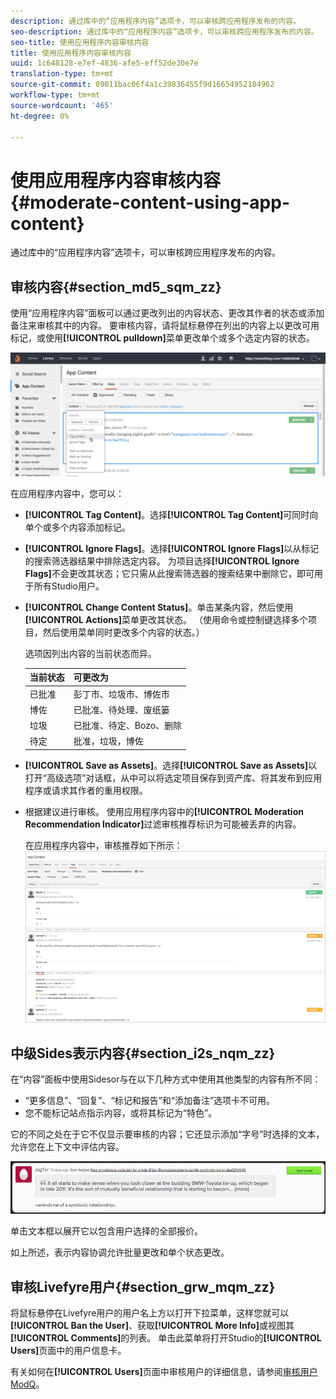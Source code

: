 ```yaml
---
description: 通过库中的“应用程序内容”选项卡，可以审核跨应用程序发布的内容。
seo-description: 通过库中的“应用程序内容”选项卡，可以审核跨应用程序发布的内容。
seo-title: 使用应用程序内容审核内容
title: 使用应用程序内容审核内容
uuid: 1c648128-e7ef-4836-afe5-eff52de30e7e
translation-type: tm+mt
source-git-commit: 09011bac06f4a1c39836455f9d16654952184962
workflow-type: tm+mt
source-wordcount: '465'
ht-degree: 0%

---
```



# 使用应用程序内容审核内容{#moderate-content-using-app-content}

通过库中的“应用程序内容”选项卡，可以审核跨应用程序发布的内容。

## 审核内容{#section_md5_sqm_zz}

使用“应用程序内容”面板可以通过更改列出的内容状态、更改其作者的状态或添加备注来审核其中的内容。 要审核内容，请将鼠标悬停在列出的内容上以更改可用标记，或使用&#x200B;**[!UICONTROL pulldown]**&#x200B;菜单更改单个或多个选定内容的状态。

![](assets/PublishedActionsMenu-1024x402.png)

在应用程序内容中，您可以：

* **[!UICONTROL Tag Content]**。选择&#x200B;**[!UICONTROL Tag Content]**&#x200B;可同时向单个或多个内容添加标记。

* **[!UICONTROL Ignore Flags]**。选择&#x200B;**[!UICONTROL Ignore Flags]**&#x200B;以从标记的搜索筛选器结果中排除选定内容。 为项目选择&#x200B;**[!UICONTROL Ignore Flags]**&#x200B;不会更改其状态；它只需从此搜索筛选器的搜索结果中删除它，即可用于所有Studio用户。

* **[!UICONTROL Change Content Status]**。单击某条内容，然后使用&#x200B;**[!UICONTROL Actions]**&#x200B;菜单更改其状态。 （使用命令或控制键选择多个项目，然后使用菜单同时更改多个内容的状态。）

   选项因列出内容的当前状态而异。

   | 当前状态 | 可更改为 |
   |---|---|
   | 已批准 | 彭丁市、垃圾市、博佐市 |
   | 博佐 | 已批准、待处理、废纸篓 |
   | 垃圾 | 已批准、待定、Bozo、删除 |
   | 待定 | 批准，垃圾，博佐 |

* **[!UICONTROL Save as Assets]**。选择&#x200B;**[!UICONTROL Save as Assets]**&#x200B;以打开“高级选项”对话框，从中可以将选定项目保存到资产库、将其发布到应用程序或请求其作者的重用权限。

* 根据建议进行审核。 使用应用程序内容中的&#x200B;**[!UICONTROL Moderation Recommendation Indicator]**&#x200B;过滤审核推荐标识为可能被丢弃的内容。

   在应用程序内容中，审核推荐如下所示： ![](assets/modreco3.png)

## 中级Sides表示内容{#section_i2s_nqm_zz}

在“内容”面板中使用Sidesor与在以下几种方式中使用其他类型的内容有所不同：

* “更多信息”、“回复”、“标记和报告”和“添加备注”选项卡不可用。
* 您不能标记站点指示内容，或将其标记为“特色”。

它的不同之处在于它不仅显示要审核的内容；它还显示添加“字号”时选择的文本，允许您在上下文中评估内容。

![](assets/SidenotesContent.png)

单击文本框以展开它以包含用户选择的全部报价。

如上所述，表示内容协调允许批量更改和单个状态更改。

## 审核Livefyre用户{#section_grw_mqm_zz}

将鼠标悬停在Livefyre用户的用户名上方以打开下拉菜单，这样您就可以&#x200B;**[!UICONTROL Ban the User]**、获取&#x200B;**[!UICONTROL More Info]**&#x200B;或视图其&#x200B;**[!UICONTROL Comments]**&#x200B;的列表。 单击此菜单将打开Studio的&#x200B;**[!UICONTROL Users]**&#x200B;页面中的用户信息卡。

有关如何在&#x200B;**[!UICONTROL Users]**&#x200B;页面中审核用户的详细信息，请参阅[审核用户ModQ](/help/using/c-features-livefyre/c-about-moderation/t-moderate-users-modq.md#t_moderate_users_modq)。
